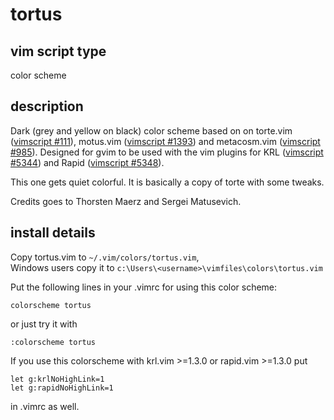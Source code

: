 # tortus

## vim script type
color scheme
 
## description
Dark (grey and yellow on black) color scheme based on on torte.vim ([vimscript #111][1]), motus.vim ([vimscript #1393][2]) and metacosm.vim ([vimscript #985][3]).
Designed for gvim to be used with the vim plugins for KRL ([vimscript #5344][4]) and Rapid ([vimscript #5348][5]).

This one gets quiet colorful. It is basically a copy of torte with some tweaks.

Credits goes to Thorsten Maerz and Sergei Matusevich.
 
## install details
Copy tortus.vim to `~/.vim/colors/tortus.vim`,  
Windows users copy it to `c:\Users\<username>\vimfiles\colors\tortus.vim`


Put the following lines in your .vimrc for using this color scheme:

    colorscheme tortus

or just try it with

    :colorscheme tortus

If you use this colorscheme with krl.vim >=1.3.0 or rapid.vim >=1.3.0 put

    let g:krlNoHighLink=1
    let g:rapidNoHighLink=1 

in .vimrc as well.

[1]: https://vim.sourceforge.io/scripts/script.php?script_id=111
[2]: https://vim.sourceforge.io/scripts/script.php?script_id=1393
[3]: https://vim.sourceforge.io/scripts/script.php?script_id=985
[4]: https://vim.sourceforge.io/scripts/script.php?script_id=5344
[5]: https://vim.sourceforge.io/scripts/script.php?script_id=5348
